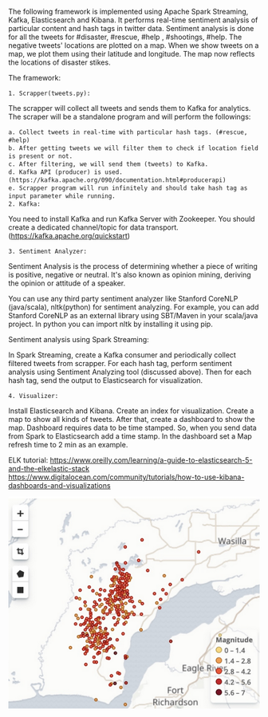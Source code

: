 The following framework is implemented using Apache Spark Streaming, Kafka, Elasticsearch and Kibana. It performs real-time sentiment analysis of particular content and hash tags in twitter data. 
Sentiment analysis is done for all the tweets for #disaster, #rescue, #help , #shootings, #help. The negative tweets' locations are plotted on a map. When we show tweets on a map, we plot them using their latitude and longitude.  The map now reflects the locations of disaster stikes.

The framework:


    1. Scrapper(tweets.py):
The scrapper will collect all tweets and sends them to Kafka for analytics. The scraper will be a standalone program and will perform the followings:

    a. Collect tweets in real-time with particular hash tags. (#rescue, #help)
    b. After getting tweets we will filter them to check if location field is present or not. 
    c. After filtering, we will send them (tweets) to Kafka.
    d. Kafka API (producer) is used. (https://kafka.apache.org/090/documentation.html#producerapi)
    e. Scrapper program will run infinitely and should take hash tag as input parameter while running.
    2. Kafka:
You need to install Kafka and run Kafka Server with Zookeeper. You should create a dedicated channel/topic for data transport.
(https://kafka.apache.org/quickstart)

    3. Sentiment Analyzer:
Sentiment Analysis is the process of determining whether a piece of writing is positive, negative or neutral. It's also known as opinion mining, deriving the opinion or attitude of a speaker.

You can use any third party sentiment analyzer like Stanford CoreNLP (java/scala), nltk(python) for sentiment analyzing. For example, you can add Stanford CoreNLP as an external library using SBT/Maven  in your scala/java project. In python you can import nltk by installing it using pip. 

Sentiment analysis using Spark Streaming:

In Spark Streaming, create a Kafka consumer and periodically collect filtered tweets from scrapper. For each hash tag, perform sentiment analysis using Sentiment Analyzing tool (discussed above). Then for each hash tag, send the output to Elasticsearch for visualization.

    4. Visualizer:
Install Elasticsearch and Kibana. Create an index for visualization. Create a map to show all kinds of tweets. After that, create a dashboard to show the map. Dashboard requires data to be time stamped. So, when you send data from Spark to Elasticsearch add a time stamp. In the dashboard set a Map refresh time to 2 min as an example.

ELK tutorial:
https://www.oreilly.com/learning/a-guide-to-elasticsearch-5-and-the-elkelastic-stack
https://www.digitalocean.com/community/tutorials/how-to-use-kibana-dashboards-and-visualizations



![Image description](map.png)




